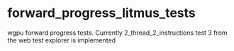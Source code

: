 # forward_progress_litmus_tests
wgpu forward progress tests. Currently 2_thread_2_instructions test 3 from the web test explorer is implemented
